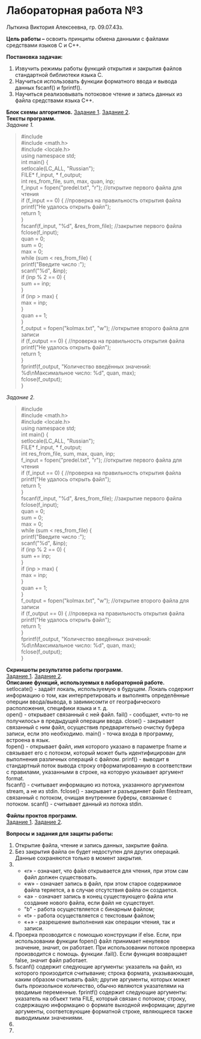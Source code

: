 # Лабораторная работа №3
Лыткина Виктория Алексеевна, гр. 09.07.43з.

**Цель работы –** освоить принципы обмена данными с файлами средствами языков C и C++.

**Постановка задачаи:**
1) Извучить режимы работы функций открытия и закрытия файлов стандартной библиотеки языка C.
2) Научиться использовать функции форматного ввода и вывода данных fscanf() и fprintf().
3) Научиться реализовывать потоковое чтение и запись данных из файла средствами языка C++.

**Блок схемы алгоритмов.**
[Задание 1](img_3_lab/blockDiagram1.drawio.pdf). [Задание 2](img_3_lab/blockDiagram2.drawio.pdf).  
**Тексты программ.**  
*Задание 1.*  
>#include <iostream>  
#include <math.h>  
#include <locale.h>  
using namespace std;  
int main() {  
	setlocale(LC_ALL, "Russian");  
	FILE* f_input, * f_output;  
	int res_from_file, sum, max, quan, inp;  
	f_input = fopen("predel.txt", "r");			//открытие первого файла для чтения  
	if (f_input == 0) {							//проверка на правильность открытия файла  
		printf("Не удалось открыть файл");  
		return 1;  
	}  
	fscanf(f_input, "%d", &res_from_file);		//закрытие первого файла  
	fclose(f_input);  
	quan = 0;  
	sum = 0;  
	max = 0;  
		while (sum < res_from_file) {  
			printf("Введите число :");  
			scanf("%d", &inp);  
			if (inp % 2 == 0) {  
				sum += inp;  
			}  
			if (inp > max) {  
					max = inp;  
			}  
			quan += 1;  
	}  
	f_output = fopen("kolmax.txt", "w");		//открытие второго файла для записи  
	if (f_output == 0) {						//проверка на правильность открытия файла  
	printf("Не удалось открыть файл");  
	return 1;  
	}  
	fprintf(f_output, "Количество введённых значений: %d\nМаксимальное число: %d", quan, max);  		
	fclose(f_output);  
}

*Задание 2.*  
>#include <iostream>  
#include <math.h>  
#include <locale.h>  
using namespace std;  
int main() {  
	setlocale(LC_ALL, "Russian");  
	FILE* f_input, * f_output;  
	int res_from_file, sum, max, quan, inp;  
	f_input = fopen("predel.txt", "r");			//открытие первого файла для чтения  
	if (f_input == 0) {							//проверка на правильность открытия файла  
		printf("Не удалось открыть файл");  
		return 1;  
	}  
	fscanf(f_input, "%d", &res_from_file);		//закрытие первого файла  
	fclose(f_input);  
	quan = 0;  
	sum = 0;  
	max = 0;  
		while (sum < res_from_file) {  
			printf("Введите число :");  
			scanf("%d", &inp);  
			if (inp % 2 == 0) {  
				sum += inp;  
			}  
			if (inp > max) {  
					max = inp;  
			}  
			quan += 1;  
	}  
	f_output = fopen("kolmax.txt", "w");		//открытие второго файла для записи  
	if (f_output == 0) {						//проверка на правильность открытия файла  
	printf("Не удалось открыть файл");  
	return 1;  
	}  
	fprintf(f_output, "Количество введённых значений: %d\nМаксимальное число: %d", quan, max);		 
	fclose(f_output);  
}

**Скриншоты результатов работы программ.**  
[Задание 1](img_3_lab/workres1.png). [Задание 2](img_3_lab/workres2.png).   
**Описание функций, используемых в лабораторной работе.**  
setlocate() - задаёт локаль, используемую в будущем. Локаль содержит информацию о том, как интерпретировать и выполнять определённые оперции ввода/вывода, в завимисомти от географического расположения, специфики языка и т. д.  
open() - открывает связанный с ней файл.
fail() - сообщает, «что-то не получилось» в предыдущей операции ввода. 
close() - закрывает связанный с ним файл, осуществив предварительно очистку буфера записи, если это необходимо.
main() - точка входа в программу, встроена в язык.  
fopen() - открывает файл, имя которого указано в параметре fname и связывает его с потоком, который может быть идентифицирован для выполнения различных операций с файлом.
prinf() - выводит в стандартный поток вывода строку отформатированную в соответствии с правилами, указанными в строке, на которую указывает аргумент format.  
fscanf() - считывает информацию из потока, указанного аргументом stream, а не из stdin.
fclose() - закрывает и разъединяет файл filestream, связанный с потоком, очищая внутренние буферы, связанные с потоком. 
scanf() - считывает данный из потока stdin.  

**Файлы проктов программ.**  
[Задание 1](lab3.1.cpp). [Задание 2](lab3.2.cpp).  

**Вопросы и задания для защиты работы:**
1) Открытие файла, чтение и запись данных, закрытие файла.  
2) Без закрытия файла он будет недоступен для других операций. Данные сохраняются только в момент закрытия.
3) - «r» - означает, что файл открывается для чтения, при этом сам файл должен существовать.
   - «w» - означает запись в файл, при этом старое содержимое файла теряется, а в случае отсутствия файла он создается.
   - «a» - означает запись в конец существующего файла или создание нового файла, если файл не существует.
   - "b" - работа осуществляется с бинарным файлом;
   - «t» - работа осуществляется с текстовым файлом;
   - «+» - разрешение выполнения как операции чтения, так и записи.
4) Проерка прозводится с помощью конструкции if else. Если, при использовании функции fopen() файл принимает ненулевое значение, значит, он работает. При использовании потоков проверка производится с помощь. функции .fail(). Если функция возвращает false, значит файл работает.
5) fscanf() содержит следующие аргументы: указатель на файл, из которого произодится считывание; строка формата, указываюющая, каким образом считывать файл; другие аргументы, которых может быть произольное количество, обычно являются указателями на вводимые переменные.
fprintf() содержит следующие аргументы: указатель на объект типа FILE, который связан с потоком; строку, содержащую информацию о формате выходной информации; другие аргументы, соответсвующие форматной строке, являющиеся также выводимыми значениями.
6)
7) 
